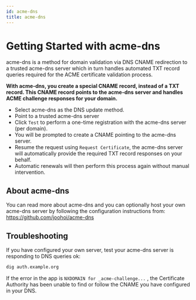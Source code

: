 ```yaml
---
id: acme-dns
title: acme-dns
---
```


# Getting Started with acme-dns
acme-dns is a method for domain validation via DNS CNAME redirection to a trusted acme-dns server which in turn handles automated TXT record queries required for the ACME certificate validation process.

**With acme-dns, you create a special CNAME record, instead of a TXT record. This CNAME record points to the acme-dns server and handles ACME challenge responses for your domain.**


- Select acme-dns as the DNS update method.
- Point to a trusted acme-dns server
- Click `Test` to perform a one-time registration with the acme-dns server (per domain).
- You will be prompted to create a CNAME pointing to the acme-dns server. 
- Resume the request using `Request Certificate`, the acme-dns server will automatically provide the required TXT record responses on your behalf.
- Automatic renewals will then perform this process again without manual intervention.

## About acme-dns
You can read more about acme-dns and you can optionally host your own acme-dns server by following the configuration instructions from:
https://github.com/joohoi/acme-dns


## Troubleshooting
If you have configured your own server, test your acme-dns server is responding to DNS queries ok:

```bash
dig auth.example.org
```

If the error in the app is `NXDOMAIN for _acme-challenge...` , the Certificate Authority has been unable to find or follow the CNAME you have configured in your DNS.

    